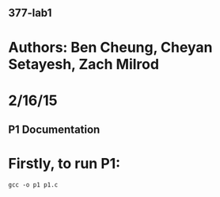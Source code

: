 ## 377-lab1
# Authors: Ben Cheung, Cheyan Setayesh, Zach Milrod
# 2/16/15




## P1 Documentation

# Firstly, to run P1:
 ` gcc -o p1 p1.c `

